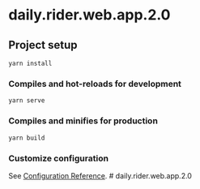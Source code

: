 # daily.rider.web.app.2.0

## Project setup
```
yarn install
```

### Compiles and hot-reloads for development
```
yarn serve
```

### Compiles and minifies for production
```
yarn build
```

### Customize configuration
See [Configuration Reference](https://cli.vuejs.org/config/).
#   d a i l y . r i d e r . w e b . a p p . 2 . 0  
 